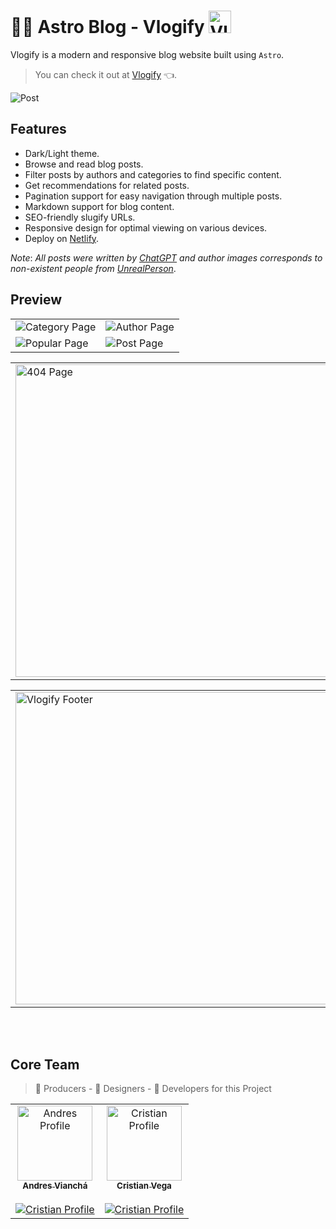 # 🧑‍🚀 Astro Blog - Vlogify <img src="https://phenomenal-figolla-ec963e.netlify.app/Logo.png" width="36" alt="Vlogify Logo"/>

Vlogify is a modern and responsive blog website built using `Astro`.
> You can check it out at [Vlogify](https://phenomenal-figolla-ec963e.netlify.app/) :point_left:.

![Post](https://github.com/Andresv309/astro-blog/assets/116861909/61285102-c372-4aaf-88a9-b6dc8eb60a13)

## Features
- Dark/Light theme.
- Browse and read blog posts.
- Filter posts by authors and categories to find specific content.
- Get recommendations for related posts.
- Pagination support for easy navigation through multiple posts.
- Markdown support for blog content.
- SEO-friendly slugify URLs.
- Responsive design for optimal viewing on various devices.
- Deploy on [Netlify](https://www.netlify.com/).

_Note_: _All posts were written by [ChatGPT](https://chat.openai.com/) and author images corresponds to non-existent people from [UnrealPerson](https://www.unrealperson.com/)_.

## Preview

<table align="center">
<tr>
  <td><img src="https://github.com/Andresv309/astro-blog/assets/116861909/963609b7-0101-4f2b-b03d-c18130411d8d" alt="Category Page"/></td>
  <td><img src="https://github.com/Andresv309/astro-blog/assets/116861909/a3c51ebf-7c3c-44a7-9757-63492e1f1d33" alt="Author Page"/></td>
</tr>
<tr>
  <td><img src="https://github.com/Andresv309/astro-blog/assets/116861909/344c9fda-b6c3-4bbc-a152-2841d90980f2" alt="Popular Page"/></td>
  <td><img src="https://github.com/Andresv309/astro-blog/assets/116861909/5e86dea0-8671-43dd-afd1-9f2525b8eaa9" alt="Post Page"/></td>
</tr>
</table>

<table align="center">
<tr>
  <td><img src="https://github.com/Andresv309/astro-blog/assets/116861909/6fcbf928-5b34-49bc-a850-aba5c79514a0" width="500" alt="404 Page"/></td>
</tr>
</table>
<table align="center">
<tr>
  <td><img src="https://github.com/Andresv309/astro-blog/assets/116861909/5a7c5d76-14e3-4c6c-bc51-e8ca1282c4f9" width="500" alt="Vlogify Footer"/></td>
</tr>
</table>


<br>
<br>

## Core Team

> 🚀 Producers - 💅 Designers - 🤖 Developers for this Project


<table>
  <tbody>
    <tr>
      <td align="center"><a href="https://github.com/Andresv309"><img src="https://avatars.githubusercontent.com/u/116861909?v=4?s=120" width="120px"  alt="Andres Profile"/><br /><sub><b>Andres Vianchá</b></sub></a> <br><br>    
        <a href="https://github.com/Andresv309">
          <img src="https://img.shields.io/badge/follow-30363D?style=for-the-badge&logo=GitHub-Sponsors&logoColor=#white" alt="Cristian Profile" />
        </a> 
      </td>
      <td align="center"><a href="https://github.com/Cristian1503V"><img src="https://avatars.githubusercontent.com/u/92413890?v=4?s=120"  width="120px"  alt="Cristian Profile"/><br /><sub><b>Cristian Vega</b></sub></a> <br><br> 
        <a href="https://github.com/Cristian1503V">
          <img src="https://img.shields.io/badge/follow-30363D?style=for-the-badge&logo=GitHub-Sponsors&logoColor=#white" alt="Cristian Profile"></img>
        </a> 
      </td>
    </tr>
  </tbody>
</table>



